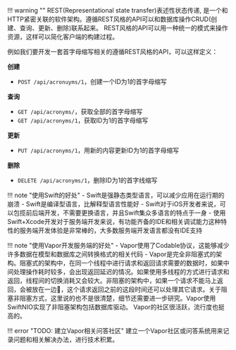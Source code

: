 !!! warning ""
    REST(Representational state transfer)表述性状态传递, 是一个和HTTP紧密关联的软件架构。遵循REST风格的API可以和数据库操作CRUD(创建、查询、更新、删除)联系起来。
    REST风格的API可以用一种统一的模式来操作资源，这样可以简化客户端的构建过程。

例如我们要开发一套首字母缩写相关的遵循REST风格的API，可以这样定义：

**创建**

- `POST /api/acronuyms/1`，创建一个ID为1的首字母缩写

**查询**

- `GET /api/acronyms/`，获取全部的首字母缩写
- `GET /api/acronyms/1`，获取ID为1的首字母缩写
  
**更新**

- `PUT /api/acronyms/1`，用新的内容更新ID为1的首字母缩写

**删除**

- `DELETE /api/acronyms/1`，删除ID为1的首字线缩写
  
!!! note "使用Swift的好处"
    - Swift是强静态类型语言，可以减少应用在运行期的崩溃
    - Swift是编译型语言，比解释型语言性能好
    - Swift对于iOS开发者来说，可以包揽前后端开发，不需要更换语言，并且Swift集众多语言的特点于一身
    - 使用Swift+Xcode开发对于服务端开发来说，有功能齐备的IDE和相关调试能力这种特性的服务端开发体验是非常棒的，大多数服务端开发语言都没有IDE支持
  
!!! note "使用Vapor开发服务端的好处"
    - Vapor使用了Codable协议，这能够减少许多数据在模型和数据库之间转换格式的相关代码
    - Vapor是完全非阻塞式的架构。阻塞式的架构中，在同一个线程中进行请求和返回请求需要的数据时，如果中间处理操作耗时较多，会出现返回延迟的情况。如果使用多线程的方式进行请求和返回，线程间的切换消耗又会较大。非阻塞的架构中，如果一个请求不能马上返回，会被放在一边，这个请求返回之前的这段时间还可以处理其它请求。关于阻塞非阻塞方式，这里说的也不是很清楚，细节还需要进一步研究。Vapor使用SwiftNIO实现了非阻塞架构包括数据库驱动。
    Vapor的社区很活跃，流行度也挺高的。


!!! error "TODO: 建立Vapor相关问答社区"
    建立一个Vapor社区或问答系统用来记录问题和相关解决办法，进行技术积累。
